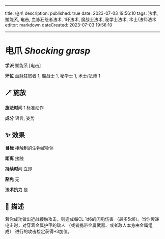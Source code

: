 
---
title: 电爪
description: 
published: true
date: 2023-07-03 19:56:10
tags: 法术, 塑能系, 电击, 血脉狂怒者法术, 1环法术, 魔战士法术, 秘学士法术, 术士/法师法术
editor: markdown
dateCreated: 2023-07-03 19:56:10

---

# **电爪** *Shocking grasp*

**学派** 塑能系 \[电击\] 

**环位** 血脉狂怒者 1, 魔战士 1, 秘学士 1, 术士/法师 1

## 🪄 施放

**施法时间** 1 标准动作

**成分** 语言, 姿势

## ✨ 效果 

**目标** 接触到的生物或物体 

**距离** 接触  

**持续时间** 立即 

**豁免** 无

**法术抗力** 是

## 📖 描述

若你成功做出近战接触攻击，则造成每CL 1d6的闪电伤害 （最多5d6）。当你传递电击时，对穿着金属护甲的敌人 （或者携带金属武器、或者敌人本身由金属组成） 进行的攻击检定获得+3加值。
    